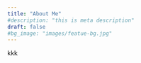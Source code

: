 ```yaml
---
title: "About Me"
#description: "this is meta description"
draft: false
#bg_image: "images/featue-bg.jpg"
---
```

kkk